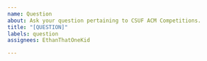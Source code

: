 ```yaml
---
name: Question
about: Ask your question pertaining to CSUF ACM Competitions.
title: "[QUESTION]"
labels: question
assignees: EthanThatOneKid

---
```


<!--
Wow! You're actually asking a question on GitHub 🎉
The competition manager or other ACM officer will get back to you as soon as possible 😊
-->

